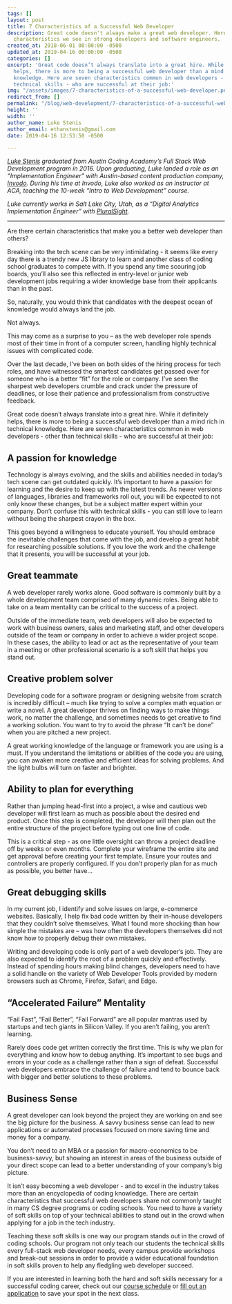 ```yaml
---
tags: []
layout: post
title: 7 Characteristics of a Successful Web Developer
description: Great code doesn't always make a great web developer. Here are some non-technical
  characteristics we see in strong developers and software engineers.
created_at: 2018-06-01 00:00:00 -0500
updated_at: 2019-04-16 00:00:00 -0500
categories: []
excerpt: 'Great code doesn’t always translate into a great hire. While it definitely
  helps, there is more to being a successful web developer than a mind rich in technical
  knowledge. Here are seven characteristics common in web developers - other than
  technical skills - who are successful at their job:'
img: "/assets/images/7-characteristics-of-a-successful-web-developer.png"
redirect_from: []
permalink: "/blog/web-development/7-characteristics-of-a-successful-web-developer/"
height: ''
width: ''
author_name: Luke Stenis
author_email: ethanstenis@gmail.com
date: 2019-04-16 12:53:50 -0500

---
```

[_Luke Stenis_](https://www.linkedin.com/in/ethanstenis/) _graduated from Austin Coding Academy’s Full Stack Web Development program in 2016. Upon graduating, Luke landed a role as an “Implementation Engineer” with Austin-based content production company,_ [_Invodo_](https://www.invodo.com/)_. During his time at Invodo, Luke also worked as an instructor at ACA, teaching the 10-week “Intro to Web Development” course._

_Luke currently works in Salt Lake City, Utah, as a “Digital Analytics Implementation Engineer” with_ [_PluralSight_](https://www.pluralsight.com/)_._

***

Are there certain characteristics that make you a better web developer than others?

Breaking into the tech scene can be very intimidating - it seems like every day there is a trendy new JS library to learn and another class of coding school graduates to compete with. If you spend any time scouring job boards, you’ll also see this reflected in entry-level or junior web development jobs requiring a wider knowledge base from their applicants than in the past.

So, naturally, you would think that candidates with the deepest ocean of knowledge would always land the job.

Not always.

This may come as a surprise to you – as the web developer role spends most of their time in front of a computer screen, handling highly technical issues with complicated code.

Over the last decade, I’ve been on both sides of the hiring process for tech roles, and have witnessed the smartest candidates get passed over for someone who is a better “fit” for the role or company. I’ve seen the sharpest web developers crumble and crack under the pressure of deadlines, or lose their patience and professionalism from constructive feedback.

Great code doesn’t always translate into a great hire. While it definitely helps, there is more to being a successful web developer than a mind rich in technical knowledge. Here are seven characteristics common in web developers - other than technical skills - who are successful at their job:

## A passion for knowledge

<amp-img width="300px" height="150px" layout="fixed" src="/assets/images/blog-5-31-17-2.jpg" alt=""></amp-img>

Technology is always evolving, and the skills and abilities needed in today’s tech scene can get outdated quickly. It’s important to have a passion for learning and the desire to keep up with the latest trends. As newer versions of languages, libraries and frameworks roll out, you will be expected to not only know these changes, but be a subject matter expert within your company. Don’t confuse this with technical skills - you can still love to learn without being the sharpest crayon in the box.

This goes beyond a willingness to educate yourself. You should embrace the inevitable challenges that come with the job, and develop a great habit for researching possible solutions. If you love the work and the challenge that it presents, you will be successful at your job.

## Great teammate

<amp-img width="300px" height="150px" layout="fixed" src="/assets/images/blog-5-31-17-3.jpg" alt=""></amp-img>

A web developer rarely works alone. Good software is commonly built by a whole development team comprised of many dynamic roles. Being able to take on a team mentality can be critical to the success of a project.

Outside of the immediate team, web developers will also be expected to work with business owners, sales and marketing staff, and other developers outside of the team or company in order to achieve a wider project scope. In these cases, the ability to lead or act as the representative of your team in a meeting or other professional scenario is a soft skill that helps you stand out.

## Creative problem solver

<amp-img width="300px" height="150px" layout="fixed" src="/assets/images/blog-5-31-17-4.jpg" alt=""></amp-img>

Developing code for a software program or designing website from scratch is incredibly difficult – much like trying to solve a complex math equation or write a novel. A great developer thrives on finding ways to make things work, no matter the challenge, and sometimes needs to get creative to find a working solution. You want to try to avoid the phrase “It can’t be done” when you are pitched a new project.

A great working knowledge of the language or framework you are using is a must. If you understand the limitations or abilities of the code you are using, you can awaken more creative and efficient ideas for solving problems. And the light bulbs will turn on faster and brighter.

## Ability to plan for everything

<amp-img width="300px" height="150px" layout="fixed" src="/assets/images/blog-5-31-17-5.jpg" alt=""></amp-img>

Rather than jumping head-first into a project, a wise and cautious web developer will first learn as much as possible about the desired end product. Once this step is completed, the developer will then plan out the entire structure of the project before typing out one line of code.

This is a critical step - as one little oversight can throw a project deadline off by weeks or even months. Complete your wireframe the entire site and get approval before creating your first template. Ensure your routes and controllers are properly configured. If you don’t properly plan for as much as possible, you better have...

## Great debugging skills

<amp-img width="300px" height="150px" layout="fixed" src="/assets/images/blog-5-31-17-6.jpg" alt=""></amp-img>

In my current job, I identify and solve issues on large, e-commerce websites. Basically, I help fix bad code written by their in-house developers that they couldn’t solve themselves. What I found more shocking than how simple the mistakes are – was how often the developers themselves did not know how to properly debug their own mistakes.

Writing and developing code is only part of a web developer’s job. They are also expected to identify the root of a problem quickly and effectively. Instead of spending hours making blind changes, developers need to have a solid handle on the variety of Web Developer Tools provided by modern browsers such as Chrome, Firefox, Safari, and Edge.

## “Accelerated Failure” Mentality

<amp-img width="300px" height="150px" layout="fixed" src="/assets/images/blog-5-31-17-7.jpg" alt=""></amp-img>

“Fail Fast”, “Fail Better”, “Fail Forward” are all popular mantras used by startups and tech giants in Silicon Valley. If you aren’t failing, you aren’t learning.

Rarely does code get written correctly the first time. This is why we plan for everything and know how to debug anything. It’s important to see bugs and errors in your code as a challenge rather than a sign of defeat. Successful web developers embrace the challenge of failure and tend to bounce back with bigger and better solutions to these problems.

## Business Sense

<amp-img width="300px" height="150px" layout="fixed" src="/assets/images/blog-5-31-17-8.jpg" alt=""></amp-img>

A great developer can look beyond the project they are working on and see the big picture for the business. A savvy business sense can lead to new applications or automated processes focused on more saving time and money for a company.

You don’t need to an MBA or a passion for macro-economics to be business-savvy, but showing an interest in areas of the business outside of your direct scope can lead to a better understanding of your company’s big picture.

It isn’t easy becoming a web developer - and to excel in the industry takes more than an encyclopedia of coding knowledge. There are certain characteristics that successful web developers share not commonly taught in many CS degree programs or coding schools. You need to have a variety of soft skills on top of your technical abilities to stand out in the crowd when applying for a job in the tech industry.

Teaching these soft skills is one way our program stands out in the crowd of coding schools. Our program not only teach our students the technical skills every full-stack web developer needs, every campus provide workshops and break-out sessions in order to provide a wider educational foundation in soft skills proven to help any fledgling web developer succeed.

If you are interested in learning both the hard and soft skills necessary for a successful coding career, check out our [course schedule](https://austincodingacademy.com/courses/) or [fill out an application](https://austincodingacademy.com/apply/) to save your spot in the next class.